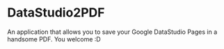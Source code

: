 # DataStudio2PDF
An application that allows you to save your Google DataStudio Pages in a handsome PDF. You welcome :D
